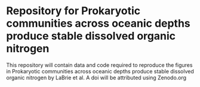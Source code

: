 # Repository for Prokaryotic communities across oceanic depths produce stable dissolved organic nitrogen

This repository will contain data and code required to reproduce the figures in Prokaryotic communities across oceanic depths produce stable dissolved organic nitrogen by LaBrie et al. 
A doi will be attributed using Zenodo.org
